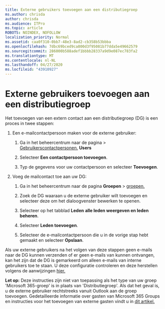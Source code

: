 ```yaml
---
title: Externe gebruikers toevoegen aan een distributiegroep
ms.author: chrisda
author: chrisda
ms.audience: ITPro
ms.topic: article
ROBOTS: NOINDEX, NOFOLLOW
localization_priority: Normal
ms.assetid: caa0f310-0bb7-48e3-8ad2-cb358b53bbba
ms.openlocfilehash: 7dbc69bced9ca800d3f95081b77dda5e49662579
ms.sourcegitcommit: 286000b588adef1bbbb28337a9d9e087ec783fa2
ms.translationtype: MT
ms.contentlocale: nl-NL
ms.lasthandoff: 04/27/2020
ms.locfileid: "43910927"
---
```

# <a name="add-external-users-to-a-distribution-group"></a>Externe gebruikers toevoegen aan een distributiegroep

Het toevoegen van een extern contact aan een distributiegroep (DG) is een proces in twee stappen:
  
1. Een e-mailcontactpersoon maken voor de externe gebruiker:
    
    1. Ga in het beheercentrum naar de pagina > [Gebruikerscontactpersonen.](https://admin.microsoft.com/adminportal/home#/Contact) **Users** 
    
    2. Selecteer **Een contactpersoon toevoegen**.
    
    3. Typ de gegevens voor uw contactpersoon en selecteer **Toevoegen**.
    
2. Voeg de mailcontact toe aan uw DG:
    
    1. Ga in het beheercentrum naar de pagina **Groepen** > [groepen.](https://admin.microsoft.com/adminportal/home#/groups) 
    
    2. Zoek de DG waaraan u de externe gebruiker wilt toevoegen en selecteer deze om het dialoogvenster bewerken te openen.
    
    3. Selecteer op het tabblad **Leden** **alle leden weergeven en leden beheren**. 
    
    4. Selecteer **Leden toevoegen**.
    
    5. Selecteer de e-mailcontactpersoon die u in de vorige stap hebt gemaakt en selecteer **Opslaan**.
    
Als uw externe gebruikers na het volgen van deze stappen geen e-mails naar de DG kunnen verzenden of er geen e-mails van kunnen ontvangen, kan het zijn dat de DG is gemarkeerd om alleen e-mails van interne gebruikers toe te staan. U deze configuratie controleren en deze herstellen volgens de aanwijzingen [hier.](https://docs.microsoft.com/exchange/mail-flow-best-practices/non-delivery-reports-in-exchange-online/fix-error-code-5-7-133-in-exchange-online)
  
 **Let op:** Deze instructies zijn niet van toepassing als het type van uw groep 'Microsoft 365-groep' is in plaats van 'Distributiegroep'. Als dat het geval is, u de externe gebruiker rechtstreeks vanuit Outlook aan de groep toevoegen. Gedetailleerde informatie over gasten van Microsoft 365 Groups en instructies voor het toevoegen van externe gasten vindt u in [dit artikel.](https://support.office.com/article/Guest-access-in-Office-365-Groups-bfc7a840-868f-4fd6-a390-f347bf51aff6.aspx)
  